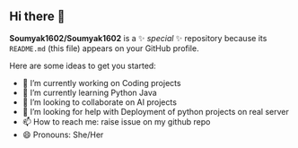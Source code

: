 ## Hi there 👋


**Soumyak1602/Soumyak1602** is a ✨ _special_ ✨ repository because its `README.md` (this file) appears on your GitHub profile.

Here are some ideas to get you started:

- 🔭 I’m currently working on Coding projects
- 🌱 I’m currently learning Python Java
- 👯 I’m looking to collaborate on AI projects
- 🤔 I’m looking for help with Deployment of python projects on real server
- 📫 How to reach me:  raise issue on my github repo
- 😄 Pronouns: She/Her

